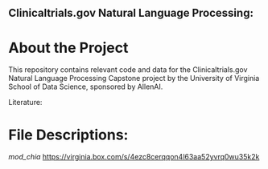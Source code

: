 ## Clinicaltrials.gov Natural Language Processing: 

# About the Project
This repository contains relevant code and data for the Clinicaltrials.gov Natural Language Processing Capstone project by the University of Virginia School of Data Science, sponsored by AllenAI. 

Literature: 

# File Descriptions: 

*mod_chia*
https://virginia.box.com/s/4ezc8cerqqon4l63aa52yvrq0wu35k2k




